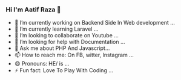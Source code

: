 ### Hi I'm Aatif Raza 👋

- 🔭 I’m currently working on Backend Side In Web development ...
- 🌱 I’m currently learning Laravel ...
- 👯 I’m looking to collaborate on Youtube ...
- 🤔 I’m looking for help with Documentation ...
- 💬 Ask me about PHP And Javascript...
- 📫 How to reach me: On FB, witter, Instagram ...
- 😄 Pronouns: HE/ is ...
- ⚡ Fun fact: Love To Play With Coding ...
